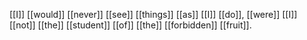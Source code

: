 [[I]] [[would]] [[never]] [[see]] [[things]] [[as]] [[I]] [[do]], [[were]] [[I]] [[not]] [[the]] [[student]] [[of]] [[the]] [[forbidden]] [[fruit]].
